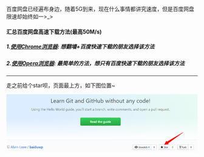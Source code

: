 百度网盘已经遍布身边，随着5G到来，现在什么事情都讲究速度，但是百度网盘限速却始终如一>_>

#### 汇总百度网盘高速下载方法(最高50M/s)

##### 1.[使用Chrome浏览器](https://github.com/Alvin-Leee/baiduwp/blob/master/Chrome浏览器加速.md): 想翻墙+百度快速下载的朋友选择该方法

##### 2.[使用Opera浏览器](https://github.com/Alvin-Leee/baiduwp/blob/master/Opera浏览器加速.md): 最简单的方法，想只有百度快速下载的朋友选择该方法

----------

走之前给个star呗，页面最上方，如下图位置~

![avatar](https://github.com/Alvin-Leee/baiduwp/blob/master/pictures/star.png)

